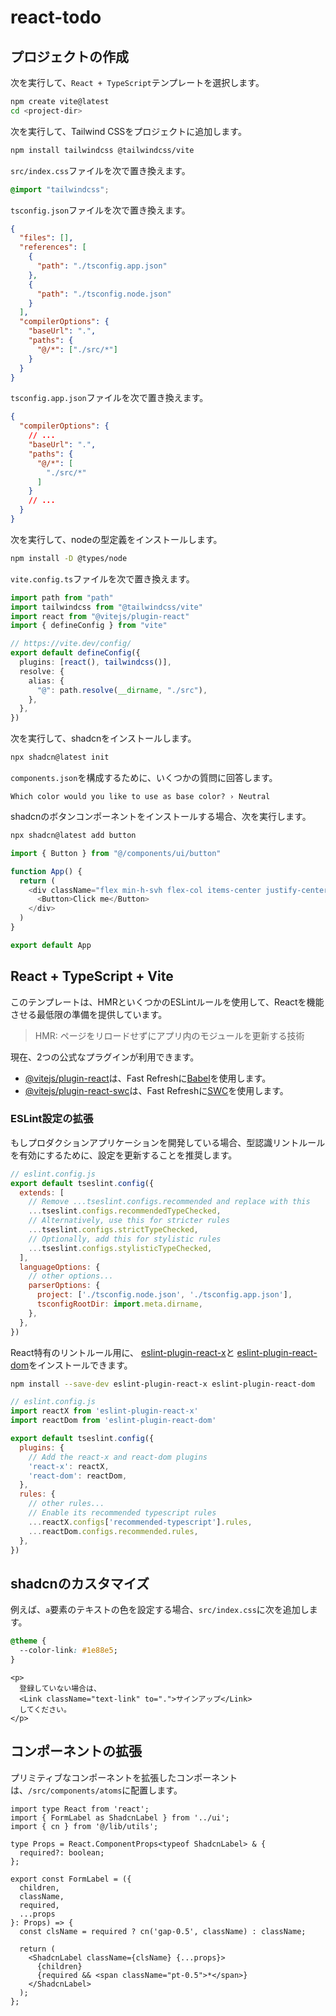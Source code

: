 # react-todo

## プロジェクトの作成

次を実行して、`React + TypeScript`テンプレートを選択します。

```sh
npm create vite@latest
cd <project-dir>
```

次を実行して、Tailwind CSSをプロジェクトに追加します。

```sh
npm install tailwindcss @tailwindcss/vite
```

`src/index.css`ファイルを次で置き換えます。

```css
@import "tailwindcss";
```

`tsconfig.json`ファイルを次で置き換えます。

```json
{
  "files": [],
  "references": [
    {
      "path": "./tsconfig.app.json"
    },
    {
      "path": "./tsconfig.node.json"
    }
  ],
  "compilerOptions": {
    "baseUrl": ".",
    "paths": {
      "@/*": ["./src/*"]
    }
  }
}
```

`tsconfig.app.json`ファイルを次で置き換えます。

```json
{
  "compilerOptions": {
    // ...
    "baseUrl": ".",
    "paths": {
      "@/*": [
        "./src/*"
      ]
    }
    // ...
  }
}
```

次を実行して、nodeの型定義をインストールします。

```sh
npm install -D @types/node
```

`vite.config.ts`ファイルを次で置き換えます。

```ts
import path from "path"
import tailwindcss from "@tailwindcss/vite"
import react from "@vitejs/plugin-react"
import { defineConfig } from "vite"

// https://vite.dev/config/
export default defineConfig({
  plugins: [react(), tailwindcss()],
  resolve: {
    alias: {
      "@": path.resolve(__dirname, "./src"),
    },
  },
})
```

次を実行して、shadcnをインストールします。

```sh
npx shadcn@latest init
```

`components.json`を構成するために、いくつかの質問に回答します。

```text
Which color would you like to use as base color? › Neutral
```

shadcnのボタンコンポーネントをインストールする場合、次を実行します。

```sh
npx shadcn@latest add button
```

```ts
import { Button } from "@/components/ui/button"

function App() {
  return (
    <div className="flex min-h-svh flex-col items-center justify-center">
      <Button>Click me</Button>
    </div>
  )
}

export default App
```

## React + TypeScript + Vite

このテンプレートは、HMRといくつかのESLintルールを使用して、Reactを機能させる最低限の準備を提供しています。

> HMR: ページをリロードせずにアプリ内のモジュールを更新する技術

現在、2つの公式なプラグインが利用できます。

- [@vitejs/plugin-react](https://github.com/vitejs/vite-plugin-react/blob/main/packages/plugin-react)は、Fast Refreshに[Babel](https://babeljs.io/)を使用します。
- [@vitejs/plugin-react-swc](https://github.com/vitejs/vite-plugin-react/blob/main/packages/plugin-react-swc)は、Fast Refreshに[SWC](https://swc.rs/)を使用します。

### ESLint設定の拡張

もしプロダクションアプリケーションを開発している場合、型認識リントルールを有効にするために、設定を更新することを推奨します。

```js
// eslint.config.js
export default tseslint.config({
  extends: [
    // Remove ...tseslint.configs.recommended and replace with this
    ...tseslint.configs.recommendedTypeChecked,
    // Alternatively, use this for stricter rules
    ...tseslint.configs.strictTypeChecked,
    // Optionally, add this for stylistic rules
    ...tseslint.configs.stylisticTypeChecked,
  ],
  languageOptions: {
    // other options...
    parserOptions: {
      project: ['./tsconfig.node.json', './tsconfig.app.json'],
      tsconfigRootDir: import.meta.dirname,
    },
  },
})
```

React特有のリントルール用に、 [eslint-plugin-react-x](https://github.com/Rel1cx/eslint-react/tree/main/packages/plugins/eslint-plugin-react-x)と [eslint-plugin-react-dom](https://github.com/Rel1cx/eslint-react/tree/main/packages/plugins/eslint-plugin-react-dom)をインストールできます。

```sh
npm install --save-dev eslint-plugin-react-x eslint-plugin-react-dom
```

```js
// eslint.config.js
import reactX from 'eslint-plugin-react-x'
import reactDom from 'eslint-plugin-react-dom'

export default tseslint.config({
  plugins: {
    // Add the react-x and react-dom plugins
    'react-x': reactX,
    'react-dom': reactDom,
  },
  rules: {
    // other rules...
    // Enable its recommended typescript rules
    ...reactX.configs['recommended-typescript'].rules,
    ...reactDom.configs.recommended.rules,
  },
})
```

## shadcnのカスタマイズ

例えば、`a`要素のテキストの色を設定する場合、`src/index.css`に次を追加します。

```css
@theme {
  --color-link: #1e88e5;
}
```

```tsx
<p>
  登録していない場合は、
  <Link className="text-link" to=".">サインアップ</Link>
  してください。
</p>
```

## コンポーネントの拡張

プリミティブなコンポーネントを拡張したコンポーネントは、`/src/components/atoms`に配置します。

```tsx
import type React from 'react';
import { FormLabel as ShadcnLabel } from '../ui';
import { cn } from '@/lib/utils';

type Props = React.ComponentProps<typeof ShadcnLabel> & {
  required?: boolean;
};

export const FormLabel = ({
  children,
  className,
  required,
  ...props
}: Props) => {
  const clsName = required ? cn('gap-0.5', className) : className;

  return (
    <ShadcnLabel className={clsName} {...props}>
      {children}
      {required && <span className="pt-0.5">*</span>}
    </ShadcnLabel>
  );
};
```

